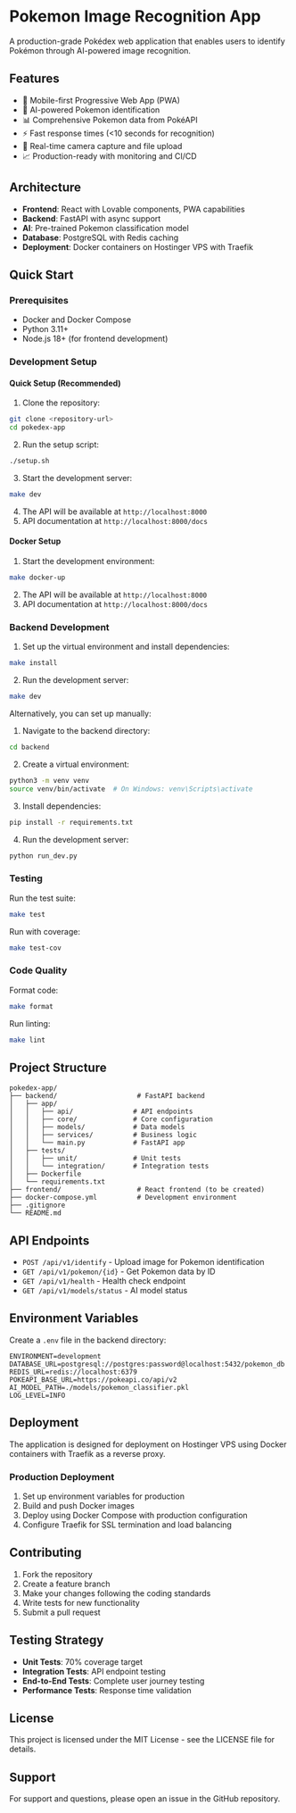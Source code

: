 # Pokemon Image Recognition App

A production-grade Pokédex web application that enables users to identify Pokémon through AI-powered image recognition.

## Features

- 📱 Mobile-first Progressive Web App (PWA)
- 🤖 AI-powered Pokemon identification
- 📊 Comprehensive Pokemon data from PokéAPI
- ⚡ Fast response times (<10 seconds for recognition)
- 🔄 Real-time camera capture and file upload
- 📈 Production-ready with monitoring and CI/CD

## Architecture

- **Frontend**: React with Lovable components, PWA capabilities
- **Backend**: FastAPI with async support
- **AI**: Pre-trained Pokemon classification model
- **Database**: PostgreSQL with Redis caching
- **Deployment**: Docker containers on Hostinger VPS with Traefik

## Quick Start

### Prerequisites

- Docker and Docker Compose
- Python 3.11+
- Node.js 18+ (for frontend development)

### Development Setup

#### Quick Setup (Recommended)

1. Clone the repository:
```bash
git clone <repository-url>
cd pokedex-app
```

2. Run the setup script:
```bash
./setup.sh
```

3. Start the development server:
```bash
make dev
```

4. The API will be available at `http://localhost:8000`
5. API documentation at `http://localhost:8000/docs`

#### Docker Setup

1. Start the development environment:
```bash
make docker-up
```

2. The API will be available at `http://localhost:8000`
3. API documentation at `http://localhost:8000/docs`

### Backend Development

1. Set up the virtual environment and install dependencies:
```bash
make install
```

2. Run the development server:
```bash
make dev
```

Alternatively, you can set up manually:

1. Navigate to the backend directory:
```bash
cd backend
```

2. Create a virtual environment:
```bash
python3 -m venv venv
source venv/bin/activate  # On Windows: venv\Scripts\activate
```

3. Install dependencies:
```bash
pip install -r requirements.txt
```

4. Run the development server:
```bash
python run_dev.py
```

### Testing

Run the test suite:
```bash
make test
```

Run with coverage:
```bash
make test-cov
```

### Code Quality

Format code:
```bash
make format
```

Run linting:
```bash
make lint
```

## Project Structure

```
pokedex-app/
├── backend/                    # FastAPI backend
│   ├── app/
│   │   ├── api/               # API endpoints
│   │   ├── core/              # Core configuration
│   │   ├── models/            # Data models
│   │   ├── services/          # Business logic
│   │   └── main.py            # FastAPI app
│   ├── tests/
│   │   ├── unit/              # Unit tests
│   │   └── integration/       # Integration tests
│   ├── Dockerfile
│   └── requirements.txt
├── frontend/                   # React frontend (to be created)
├── docker-compose.yml          # Development environment
├── .gitignore
└── README.md
```

## API Endpoints

- `POST /api/v1/identify` - Upload image for Pokemon identification
- `GET /api/v1/pokemon/{id}` - Get Pokemon data by ID
- `GET /api/v1/health` - Health check endpoint
- `GET /api/v1/models/status` - AI model status

## Environment Variables

Create a `.env` file in the backend directory:

```env
ENVIRONMENT=development
DATABASE_URL=postgresql://postgres:password@localhost:5432/pokemon_db
REDIS_URL=redis://localhost:6379
POKEAPI_BASE_URL=https://pokeapi.co/api/v2
AI_MODEL_PATH=./models/pokemon_classifier.pkl
LOG_LEVEL=INFO
```

## Deployment

The application is designed for deployment on Hostinger VPS using Docker containers with Traefik as a reverse proxy.

### Production Deployment

1. Set up environment variables for production
2. Build and push Docker images
3. Deploy using Docker Compose with production configuration
4. Configure Traefik for SSL termination and load balancing

## Contributing

1. Fork the repository
2. Create a feature branch
3. Make your changes following the coding standards
4. Write tests for new functionality
5. Submit a pull request

## Testing Strategy

- **Unit Tests**: 70% coverage target
- **Integration Tests**: API endpoint testing
- **End-to-End Tests**: Complete user journey testing
- **Performance Tests**: Response time validation

## License

This project is licensed under the MIT License - see the LICENSE file for details.

## Support

For support and questions, please open an issue in the GitHub repository.